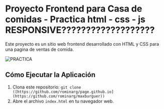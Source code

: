# Proyecto Frontend para Casa de comidas - Practica html - css - js  RESPONSIVE???????????????????

Este proyecto es un sitio web frontend desarrollado con HTML y CSS para una pagina de ventas de comida.

![PRACTICA](https://github.com/rominarg/maxburguer/assets/45200064/141eff7b-2f6d-4279-b592-a0000b63338a)

## Cómo Ejecutar la Aplicación

1. Clona este repositorio: `git clone ([https://github.com/rominarg/page.github.io](https://github.com/rominarg/maxburguer))`
2. Abre el archivo `index.html` en tu navegador web.

